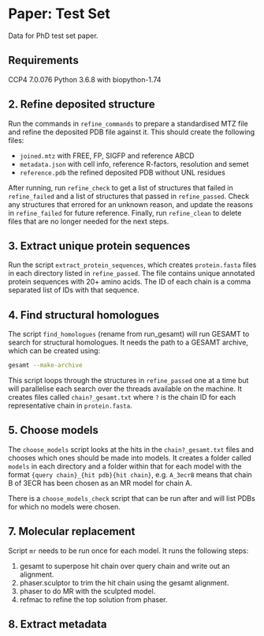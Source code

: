 # Paper: Test Set

Data for PhD test set paper.

## Requirements

CCP4 7.0.076
Python 3.6.8 with biopython-1.74

## 2. Refine deposited structure

Run the commands in `refine_commands` to prepare a standardised MTZ file
and refine the deposited PDB file against it.
This should create the following files:

- `joined.mtz` with FREE, FP, SIGFP and reference ABCD
- `metadata.json` with cell info, reference R-factors, resolution and semet
- `reference.pdb` the refined deposited PDB without UNL residues

After running, run `refine_check`
to get a list of structures that failed in `refine_failed`
and a list of structures that passed in `refine_passed`.
Check any structures that errored for an unknown reason,
and update the reasons in `refine_failed` for future reference.
Finally, run `refine_clean` to delete files
that are no longer needed for the next steps.

## 3. Extract unique protein sequences

Run the script `extract_protein_sequences`,
which creates `protein.fasta` files in each directory listed in `refine_passed`.
The file contains unique annotated protein sequences with 20+ amino acids.
The ID of each chain is a comma separated list of IDs with that sequence.

## 4. Find structural homologues

The script `find_homologues` (rename from run_gesamt)
will run GESAMT to search for structural homologues.
It needs the path to a GESAMT archive, which can be created using:

```bash
gesamt --make-archive
```

This script loops through the structures in `refine_passed` one at a time
but will parallelise each search over the threads available on the machine.
It creates files called `chain?_gesamt.txt`
where `?` is the chain ID for each representative chain in `protein.fasta`.

## 5. Choose models

The `choose_models` script looks at the hits in the `chain?_gesamt.txt` files
and chooses which ones should be made into models.
It creates a folder called `models` in each directory
and a folder within that for each model with the format
`{query chain}_{hit pdb}{hit chain}`,
e.g. `A_3ecrB` means that chain B of 3ECR
has been chosen as an MR model for chain A.

There is a `choose_models_check` script that can be run after
and will list PDBs for which no models were chosen.

## 7. Molecular replacement

Script `mr` needs to be run once for each model.
It runs the following steps:

1. gesamt to superpose hit chain over query chain and write out an alignment.  
2. phaser.sculptor to trim the hit chain using the gesamt alignment.  
3. phaser to do MR with the sculpted model.
4. refmac to refine the top solution from phaser.

## 8. Extract metadata
